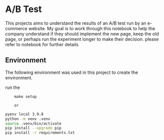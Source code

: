 # A/B Test 

This projects aims to understand the results of an A/B test run by an e-commerce website.  My goal is to work through this notebook to help the company understand if they should implement the new page, keep the old page, or perhaps run the experiment longer to make their decision. please refer to notebook for further details 


## Environment

The following environment was used in this project to create the environment.

run the 

        make setup

        or

```BASH
pyenv local 3.9.8
python -m venv .venv
source .venv/bin/activate
pip install --upgrade pip
pip install -r requirements.txt
```
